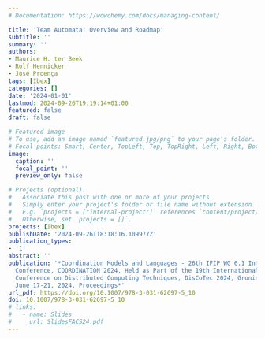 ```yaml
---
# Documentation: https://wowchemy.com/docs/managing-content/

title: 'Team Automata: Overview and Roadmap'
subtitle: ''
summary: ''
authors:
- Maurice H. ter Beek
- Rolf Hennicker
- José Proença
tags: [Ibex]
categories: []
date: '2024-01-01'
lastmod: 2024-09-26T19:19:14+01:00
featured: false
draft: false

# Featured image
# To use, add an image named `featured.jpg/png` to your page's folder.
# Focal points: Smart, Center, TopLeft, Top, TopRight, Left, Right, BottomLeft, Bottom, BottomRight.
image:
  caption: ''
  focal_point: ''
  preview_only: false

# Projects (optional).
#   Associate this post with one or more of your projects.
#   Simply enter your project's folder or file name without extension.
#   E.g. `projects = ["internal-project"]` references `content/project/deep-learning/index.md`.
#   Otherwise, set `projects = []`.
projects: [Ibex]
publishDate: '2024-09-26T18:18:16.109977Z'
publication_types:
- '1'
abstract: ''
publication: '*Coordination Models and Languages - 26th IFIP WG 6.1 International
  Conference, COORDINATION 2024, Held as Part of the 19th International Federated
  Conference on Distributed Computing Techniques, DisCoTec 2024, Groningen, The Netherlands,
  June 17-21, 2024, Proceedings*'
url_pdf: https://doi.org/10.1007/978-3-031-62697-5_10
doi: 10.1007/978-3-031-62697-5_10
# links:
#   - name: Slides
#     url: SlidesFACS24.pdf
---
```

